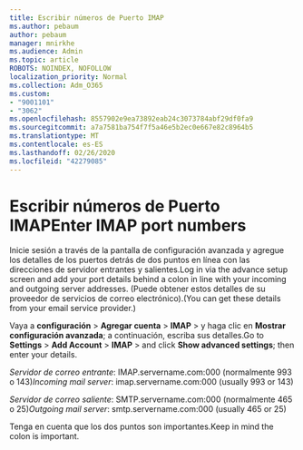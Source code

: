 ```yaml
---
title: Escribir números de Puerto IMAP
ms.author: pebaum
author: pebaum
manager: mnirkhe
ms.audience: Admin
ms.topic: article
ROBOTS: NOINDEX, NOFOLLOW
localization_priority: Normal
ms.collection: Adm_O365
ms.custom:
- "9001101"
- "3062"
ms.openlocfilehash: 8557902e9ea73892eab24c3073784abf29df0fa9
ms.sourcegitcommit: a7a7581ba754f7f5a46e5b2ec0e667e82c8964b5
ms.translationtype: MT
ms.contentlocale: es-ES
ms.lasthandoff: 02/26/2020
ms.locfileid: "42279085"
---
```

# <a name="enter-imap-port-numbers"></a><span data-ttu-id="f8fd5-102">Escribir números de Puerto IMAP</span><span class="sxs-lookup"><span data-stu-id="f8fd5-102">Enter IMAP port numbers</span></span>

<span data-ttu-id="f8fd5-103">Inicie sesión a través de la pantalla de configuración avanzada y agregue los detalles de los puertos detrás de dos puntos en línea con las direcciones de servidor entrantes y salientes.</span><span class="sxs-lookup"><span data-stu-id="f8fd5-103">Log in via the advance setup screen and add your port details behind a colon in line with your incoming and outgoing server addresses.</span></span> <span data-ttu-id="f8fd5-104">(Puede obtener estos detalles de su proveedor de servicios de correo electrónico).</span><span class="sxs-lookup"><span data-stu-id="f8fd5-104">(You can get these details from your email service provider.)</span></span> 

<span data-ttu-id="f8fd5-105">Vaya a **configuración** > **Agregar cuenta** > **IMAP** > y haga clic en **Mostrar configuración avanzada**; a continuación, escriba sus detalles.</span><span class="sxs-lookup"><span data-stu-id="f8fd5-105">Go to **Settings** > **Add Account** > **IMAP** > and click **Show advanced settings**; then enter your details.</span></span> 

<span data-ttu-id="f8fd5-106">*Servidor de correo entrante*: IMAP.servername.com:000 (normalmente 993 o 143)</span><span class="sxs-lookup"><span data-stu-id="f8fd5-106">*Incoming mail server*: imap.servername.com:000 (usually 993 or 143)</span></span> 

<span data-ttu-id="f8fd5-107">*Servidor de correo saliente*: SMTP.servername.com:000 (normalmente 465 o 25)</span><span class="sxs-lookup"><span data-stu-id="f8fd5-107">*Outgoing mail server*: smtp.servername.com:000 (usually 465 or 25)</span></span> 

<span data-ttu-id="f8fd5-108">Tenga en cuenta que los dos puntos son importantes.</span><span class="sxs-lookup"><span data-stu-id="f8fd5-108">Keep in mind the colon is important.</span></span> 

